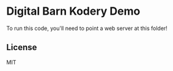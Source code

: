 # Digital Barn Kodery Demo

To run this code, you'll need to point a web server at this folder!

## License

MIT